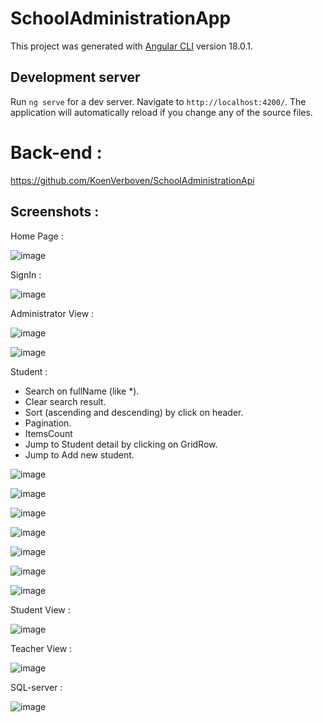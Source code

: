 # SchoolAdministrationApp

This project was generated with [Angular CLI](https://github.com/angular/angular-cli) version 18.0.1.

## Development server

Run `ng serve` for a dev server. Navigate to `http://localhost:4200/`. The application will automatically reload if you change any of the source files.

# Back-end :
https://github.com/KoenVerboven/SchoolAdministrationApi

## Screenshots :
Home Page :

![image](https://github.com/user-attachments/assets/c16b3b7f-29f5-4435-abce-a35ea052f080)


SignIn :

![image](https://github.com/user-attachments/assets/b6c7830b-f369-499d-8f6e-453f0f01df97)

Administrator View :

![image](https://github.com/user-attachments/assets/0f850cda-bccb-4450-8fd8-2d0bfe8c5794)

![image](https://github.com/user-attachments/assets/b59c7c6d-352a-4771-998f-743053b6fdd8)


Student : 
* Search on fullName (like *).
* Clear search result.
* Sort (ascending and descending) by click on header. 
* Pagination.
* ItemsCount
* Jump to Student detail by clicking on GridRow.
* Jump to Add new student.
  
  

![image](https://github.com/user-attachments/assets/84fd3c9e-9254-4f24-aa82-a64e2a808281)

![image](https://github.com/user-attachments/assets/a994f98e-3030-4cfd-a1b1-58c920897ddb)

![image](https://github.com/user-attachments/assets/2dae06cc-9948-482d-aa01-fa589685df79)

![image](https://github.com/user-attachments/assets/5aa9771d-9d20-40b6-b618-f8356e552da6)

![image](https://github.com/user-attachments/assets/c80cd124-16f8-492c-964d-f845bcb57c67)

![image](https://github.com/user-attachments/assets/5ed9274f-c20c-421a-bf6a-12ab4b39331e)

![image](https://github.com/user-attachments/assets/0450fec1-5d1e-4c4f-8d96-71550eb4ce3e)

Student View :

![image](https://github.com/user-attachments/assets/13e3fd51-dad5-4cde-81ab-4c8a25747097)

Teacher View :

![image](https://github.com/user-attachments/assets/98f89112-a11c-4fe6-8f59-b78237b94644)



SQL-server :

![image](https://github.com/user-attachments/assets/63025142-f4e7-4d35-a371-f3a26314073a)




















